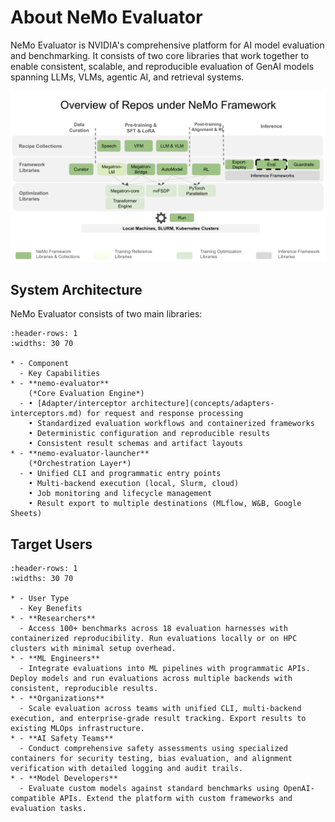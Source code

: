# About NeMo Evaluator

NeMo Evaluator is NVIDIA's comprehensive platform for AI model evaluation and benchmarking. It consists of two core libraries that work together to enable consistent, scalable, and reproducible evaluation of GenAI models spanning LLMs, VLMs, agentic AI, and retrieval systems.

![image](../../NeMo_Repo_Overview_Eval.png)

## System Architecture

NeMo Evaluator consists of two main libraries:

```{list-table} NeMo Evaluator Components
:header-rows: 1
:widths: 30 70

* - Component
  - Key Capabilities
* - **nemo-evaluator**  
    (*Core Evaluation Engine*)
  - • [Adapter/interceptor architecture](concepts/adapters-interceptors.md) for request and response processing  
    • Standardized evaluation workflows and containerized frameworks  
    • Deterministic configuration and reproducible results  
    • Consistent result schemas and artifact layouts
* - **nemo-evaluator-launcher**  
    (*Orchestration Layer*)
  - • Unified CLI and programmatic entry points  
    • Multi-backend execution (local, Slurm, cloud)  
    • Job monitoring and lifecycle management  
    • Result export to multiple destinations (MLflow, W&B, Google Sheets)
```

## Target Users

```{list-table} Target User Personas
:header-rows: 1
:widths: 30 70

* - User Type
  - Key Benefits
* - **Researchers**
  - Access 100+ benchmarks across 18 evaluation harnesses with containerized reproducibility. Run evaluations locally or on HPC clusters with minimal setup overhead.
* - **ML Engineers**
  - Integrate evaluations into ML pipelines with programmatic APIs. Deploy models and run evaluations across multiple backends with consistent, reproducible results.
* - **Organizations**
  - Scale evaluation across teams with unified CLI, multi-backend execution, and enterprise-grade result tracking. Export results to existing MLOps infrastructure.
* - **AI Safety Teams**
  - Conduct comprehensive safety assessments using specialized containers for security testing, bias evaluation, and alignment verification with detailed logging and audit trails.
* - **Model Developers**
  - Evaluate custom models against standard benchmarks using OpenAI-compatible APIs. Extend the platform with custom frameworks and evaluation tasks.
```
